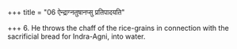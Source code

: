 +++
title = "06 ऐन्द्राग्नतुषानप्सु प्रतिपादयति"

+++
6. He throws the chaff of the rice-grains in connection with the sacrificial bread for Indra-Agni, into water.

